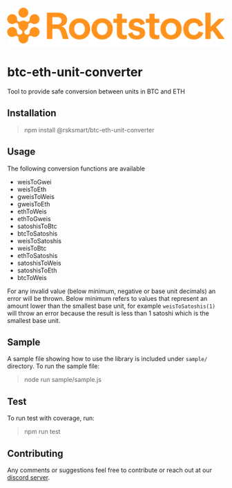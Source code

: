 <img src="./rootstock_logo.png" alt="Rootstock" />

# btc-eth-unit-converter

Tool to provide safe conversion between units in BTC and ETH

## Installation

> npm install @rsksmart/btc-eth-unit-converter

## Usage

The following conversion functions are available

- weisToGwei
- weisToEth
- gweisToWeis
- gweisToEth
- ethToWeis
- ethToGweis
- satoshisToBtc
- btcToSatoshis
- weisToSatoshis 
- weisToBtc
- ethToSatoshis
- satoshisToWeis
- satoshisToEth
- btcToWeis

For any invalid value (below minimum, negative or base unit decimals) an error will be thrown. Below minimum refers to values that represent an amount lower than the smallest base unit, for example `weisToSatoshis(1)` will throw an error because the result is less than 1 satoshi which is the smallest base unit.

## Sample

A sample file showing how to use the library is included under `sample/` directory. To run the sample file:

> node run sample/sample.js

## Test

To run test with coverage, run:

> npm run test

## Contributing

Any comments or suggestions feel free to contribute or reach out at our [discord server](https://discord.gg/rootstock-842021106956238848).
